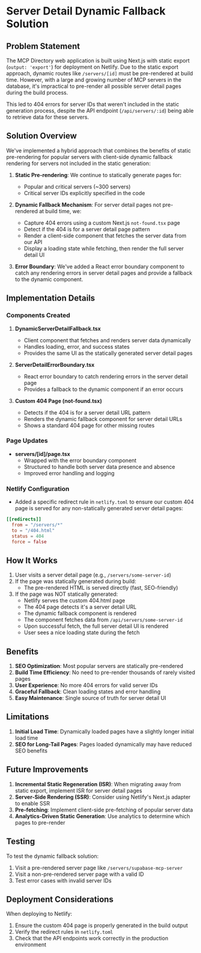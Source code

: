 # Server Detail Dynamic Fallback Solution

## Problem Statement

The MCP Directory web application is built using Next.js with static export (`output: 'export'`) for deployment on Netlify. Due to the static export approach, dynamic routes like `/servers/[id]` must be pre-rendered at build time. However, with a large and growing number of MCP servers in the database, it's impractical to pre-render all possible server detail pages during the build process. 

This led to 404 errors for server IDs that weren't included in the static generation process, despite the API endpoint (`/api/servers/:id`) being able to retrieve data for these servers.

## Solution Overview

We've implemented a hybrid approach that combines the benefits of static pre-rendering for popular servers with client-side dynamic fallback rendering for servers not included in the static generation:

1. **Static Pre-rendering**: We continue to statically generate pages for:
   - Popular and critical servers (~300 servers)
   - Critical server IDs explicitly specified in the code

2. **Dynamic Fallback Mechanism**: For server detail pages not pre-rendered at build time, we:
   - Capture 404 errors using a custom Next.js `not-found.tsx` page
   - Detect if the 404 is for a server detail page pattern
   - Render a client-side component that fetches the server data from our API
   - Display a loading state while fetching, then render the full server detail UI

3. **Error Boundary**: We've added a React error boundary component to catch any rendering errors in server detail pages and provide a fallback to the dynamic component.

## Implementation Details

### Components Created

1. **DynamicServerDetailFallback.tsx**
   - Client component that fetches and renders server data dynamically
   - Handles loading, error, and success states
   - Provides the same UI as the statically generated server detail pages

2. **ServerDetailErrorBoundary.tsx**
   - React error boundary to catch rendering errors in the server detail page
   - Provides a fallback to the dynamic component if an error occurs

3. **Custom 404 Page (not-found.tsx)**
   - Detects if the 404 is for a server detail URL pattern
   - Renders the dynamic fallback component for server detail URLs
   - Shows a standard 404 page for other missing routes

### Page Updates

- **servers/[id]/page.tsx**
   - Wrapped with the error boundary component
   - Structured to handle both server data presence and absence
   - Improved error handling and logging

### Netlify Configuration

- Added a specific redirect rule in `netlify.toml` to ensure our custom 404 page is served for any non-statically generated server detail pages:

```toml
[[redirects]]
  from = "/servers/*"
  to = "/404.html"
  status = 404
  force = false
```

## How It Works

1. User visits a server detail page (e.g., `/servers/some-server-id`)
2. If the page was statically generated during build:
   - The pre-rendered HTML is served directly (fast, SEO-friendly)
3. If the page was NOT statically generated:
   - Netlify serves the custom 404.html page
   - The 404 page detects it's a server detail URL
   - The dynamic fallback component is rendered
   - The component fetches data from `/api/servers/some-server-id`
   - Upon successful fetch, the full server detail UI is rendered
   - User sees a nice loading state during the fetch

## Benefits

1. **SEO Optimization**: Most popular servers are statically pre-rendered
2. **Build Time Efficiency**: No need to pre-render thousands of rarely visited pages
3. **User Experience**: No more 404 errors for valid server IDs
4. **Graceful Fallback**: Clean loading states and error handling
5. **Easy Maintenance**: Single source of truth for server detail UI

## Limitations

1. **Initial Load Time**: Dynamically loaded pages have a slightly longer initial load time
2. **SEO for Long-Tail Pages**: Pages loaded dynamically may have reduced SEO benefits

## Future Improvements

1. **Incremental Static Regeneration (ISR)**: When migrating away from static export, implement ISR for server detail pages
2. **Server-Side Rendering (SSR)**: Consider using Netlify's Next.js adapter to enable SSR
3. **Pre-fetching**: Implement client-side pre-fetching of popular server data
4. **Analytics-Driven Static Generation**: Use analytics to determine which pages to pre-render

## Testing

To test the dynamic fallback solution:
1. Visit a pre-rendered server page like `/servers/supabase-mcp-server`
2. Visit a non-pre-rendered server page with a valid ID
3. Test error cases with invalid server IDs

## Deployment Considerations

When deploying to Netlify:
1. Ensure the custom 404 page is properly generated in the build output
2. Verify the redirect rules in `netlify.toml`
3. Check that the API endpoints work correctly in the production environment
